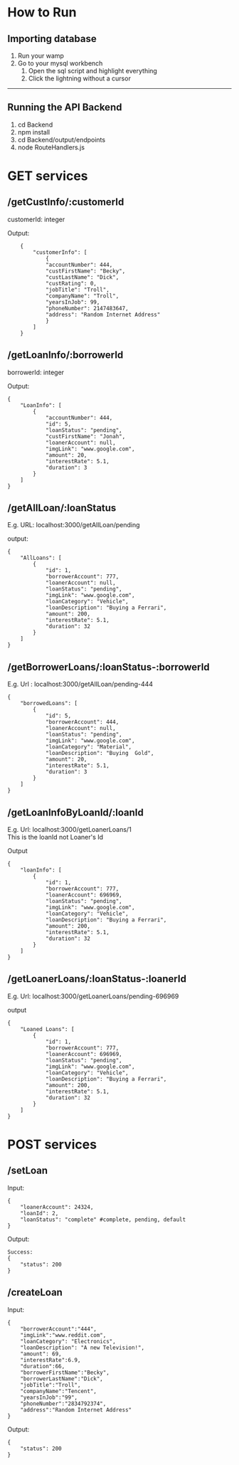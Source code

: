 # How to Run

## Importing database
1. Run your wamp
2. Go to your mysql workbench
   1. Open the sql script and highlight everything
   2. Click the lightning without a cursor 
<hr>

## Running the API Backend
1. cd Backend
2. npm install
3. cd Backend/output/endpoints
4. node RouteHandlers.js


# GET services

## /getCustInfo/:customerId
customerId: integer

Output:
````
    {
        "customerInfo": [
            {
            "accountNumber": 444,
            "custFirstName": "Becky",
            "custLastName": "Dick",
            "custRating": 0,
            "jobTitle": "Troll",
            "companyName": "Troll",
            "yearsInJob": 99,
            "phoneNumber": 2147483647,
            "address": "Random Internet Address"
            }
        ]
    }
````

## /getLoanInfo/:borrowerId
borrowerId: integer

Output:
```
{
    "LoanInfo": [
        {
            "accountNumber": 444,
            "id": 5,
            "loanStatus": "pending",
            "custFirstName": "Jonah",
            "loanerAccount": null,
            "imgLink": "www.google.com",
            "amount": 20,
            "interestRate": 5.1,
            "duration": 3
        }
    ]
}
```
## /getAllLoan/:loanStatus
E.g. URL: localhost:3000/getAllLoan/pending

output:
```
{
    "AllLoans": [
        {
            "id": 1,
            "borrowerAccount": 777,
            "loanerAccount": null,
            "loanStatus": "pending",
            "imgLink": "www.google.com",
            "loanCategory": "Vehicle",
            "loanDescription": "Buying a Ferrari",
            "amount": 200,
            "interestRate": 5.1,
            "duration": 32
        }
    ]
}
```

## /getBorrowerLoans/:loanStatus-:borrowerId
E.g. Url : localhost:3000/getAllLoan/pending-444
```
{
    "borrowedLoans": [
        {
            "id": 5,
            "borrowerAccount": 444,
            "loanerAccount": null,
            "loanStatus": "pending",
            "imgLink": "www.google.com",
            "loanCategory": "Material",
            "loanDescription": "Buying  Gold",
            "amount": 20,
            "interestRate": 5.1,
            "duration": 3
        }
    ]
}
```
## /getLoanInfoByLoanId/:loanId
E.g. Url: localhost:3000/getLoanerLoans/1  
This is the loanId not Loaner's Id  

Output
````
{
    "loanInfo": [
        {
            "id": 1,
            "borrowerAccount": 777,
            "loanerAccount": 696969,
            "loanStatus": "pending",
            "imgLink": "www.google.com",
            "loanCategory": "Vehicle",
            "loanDescription": "Buying a Ferrari",
            "amount": 200,
            "interestRate": 5.1,
            "duration": 32
        }
    ]
}
````

## /getLoanerLoans/:loanStatus-:loanerId
E.g. Url: localhost:3000/getLoanerLoans/pending-696969

output
```
{
    "Loaned Loans": [
        {
            "id": 1,
            "borrowerAccount": 777,
            "loanerAccount": 696969,
            "loanStatus": "pending",
            "imgLink": "www.google.com",
            "loanCategory": "Vehicle",
            "loanDescription": "Buying a Ferrari",
            "amount": 200,
            "interestRate": 5.1,
            "duration": 32
        }
    ]
}
```


# POST services

## /setLoan

Input:

```
{
	"loanerAccount": 24324,
	"loanId": 2,
    "loanStatus": "complete" #complete, pending, default
}
```

Output:

```
Success:
{
    "status": 200
}
```

## /createLoan

Input:
```
{
	"borrowerAccount":"444",
	"imgLink":"www.reddit.com",
	"loanCategory": "Electronics",
	"loanDescription": "A new Television!",
	"amount": 69,
	"interestRate":6.9,
	"duration":66,
	"borrowerFirstName":"Becky",
	"borrowerLastName":"Dick",
	"jobTitle":"Troll",
	"companyName":"Tencent",
	"yearsInJob":"99",
	"phoneNumber":"2834792374",
	"address":"Random Internet Address"
}
```

Output:

```
{
    "status": 200
}
```